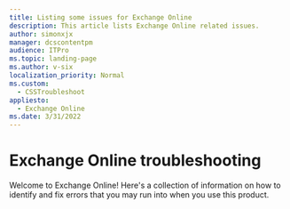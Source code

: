 ```yaml
---
title: Listing some issues for Exchange Online
description: This article lists Exchange Online related issues.
author: simonxjx
manager: dcscontentpm
audience: ITPro
ms.topic: landing-page
ms.author: v-six
localization_priority: Normal
ms.custom: 
  - CSSTroubleshoot
appliesto: 
  - Exchange Online
ms.date: 3/31/2022
---
```


# Exchange Online troubleshooting

Welcome to Exchange Online! Here's a collection of information on how to identify and fix errors that you may run into when you use this product.
